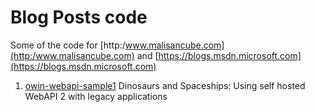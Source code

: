 # Blog Posts code
Some of the code for [http:/www.malisancube.com](http:/www.malisancube.com) and [https://blogs.msdn.microsoft.com](https://blogs.msdn.microsoft.com)

1) [owin-webapi-sample1](https://blogs.msdn.microsoft.com/africaapps/2013/10/03/dinosaurs-and-spaceships-using-self-hosted-webapi-2-with-legacy-applications/) Dinosaurs and Spaceships: Using self hosted WebAPI 2 with legacy applications


